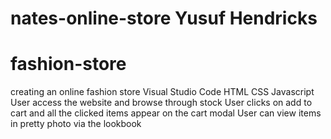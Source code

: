 # nates-online-store Yusuf Hendricks
# fashion-store
creating an online fashion store
Visual Studio Code
HTML
CSS
Javascript
User access the website and browse through stock
User clicks on add to cart and all the clicked items appear on the cart modal
User can view items in pretty photo via the lookbook

